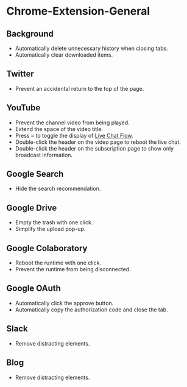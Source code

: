 # Chrome-Extension-General

## Background

- Automatically delete unnecessary history when closing tabs.
- Automatically clear downloaded items.

## Twitter

- Prevent an accidental return to the top of the page.

## YouTube

- Prevent the channel video from being played.
- Extend the space of the video title.
- Press <kbd>=</kbd> to toggle the display of [Live Chat Flow](https://github.com/fiahfy/youtube-live-chat-flow).
- Double-click the header on the video page to reboot the live chat.
- Double-click the header on the subscription page to show only broadcast information.

## Google Search

- Hide the search recommendation.

## Google Drive

- Empty the trash with one click.
- Simplify the upload pop-up.

## Google Colaboratory

- Reboot the runtime with one click.
- Prevent the runtime from being disconnected.

## Google OAuth

- Automatically click the approve button.
- Automatically copy the authorization code and close the tab.

## Slack

- Remove distracting elements.

## Blog

- Remove distracting elements.
